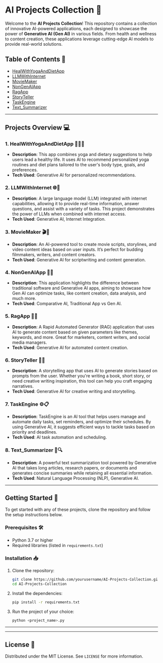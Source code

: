 # AI Projects Collection 🚀

Welcome to the **AI Projects Collection**! This repository contains a collection of innovative AI-powered applications, each designed to showcase the power of **Generative AI (Gen AI)** in various fields. From health and wellness to content creation, these applications leverage cutting-edge AI models to provide real-world solutions.

## Table of Contents 📑

- [HealWithYogaAndDietApp](#healwithyogaanddietapp)
- [LLMWithInternet](#llmwithinternet)
- [MovieMaker](#moviemaker)
- [NonGenAIApp](#nongeniapp)
- [RagApp](#ragapp)
- [StoryTeller](#storyteller)
- [TaskEngine](#taskengine)
- [Text_Summarizer](#text_summarizer)

---

## Projects Overview 💻

### 1. **HealWithYogaAndDietApp 🧘‍♀️🍎**
   - **Description**: This app combines yoga and dietary suggestions to help users lead a healthy life. It uses AI to recommend personalized yoga routines and diet plans tailored to the user's body type, goals, and preferences.
   - **Tech Used**: Generative AI for personalized recommendations.

### 2. **LLMWithInternet 🌐🤖**
   - **Description**: A large language model (LLM) integrated with internet capabilities, allowing it to provide real-time information, answer questions, and assist with a variety of tasks. This project demonstrates the power of LLMs when combined with internet access.
   - **Tech Used**: Generative AI, Internet Integration.

### 3. **MovieMaker 🎬🤩**
   - **Description**: An AI-powered tool to create movie scripts, storylines, and video content ideas based on user inputs. It’s perfect for budding filmmakers, writers, and content creators.
   - **Tech Used**: Generative AI for scriptwriting and content generation.

### 4. **NonGenAIApp 🚫🤖**
   - **Description**: This application highlights the difference between traditional software and Generative AI apps, aiming to showcase how Gen AI can optimize tasks, like content creation, data analysis, and much more.
   - **Tech Used**: Comparative AI, Traditional App vs Gen AI.

### 5. **RagApp 🤯💡**
   - **Description**: A Rapid Automated Generator (RAG) application that uses AI to generate content based on given parameters like themes, keywords, and more. Great for marketers, content writers, and social media managers.
   - **Tech Used**: Generative AI for automated content creation.

### 6. **StoryTeller 📖✨**
   - **Description**: A storytelling app that uses AI to generate stories based on prompts from the user. Whether you're writing a book, short story, or need creative writing inspiration, this tool can help you craft engaging narratives.
   - **Tech Used**: Generative AI for creative writing and storytelling.

### 7. **TaskEngine ⚙️📋**
   - **Description**: TaskEngine is an AI tool that helps users manage and automate daily tasks, set reminders, and optimize their schedules. By using Generative AI, it suggests efficient ways to tackle tasks based on priority and deadlines.
   - **Tech Used**: AI task automation and scheduling.

### 8. **Text_Summarizer 📄🔍**
   - **Description**: A powerful text summarization tool powered by Generative AI that takes long articles, research papers, or documents and generates concise summaries while retaining all essential information.
   - **Tech Used**: Natural Language Processing (NLP), Generative AI.

---

## Getting Started 🚀

To get started with any of these projects, clone the repository and follow the setup instructions below.

### Prerequisites 🛠️
- Python 3.7 or higher
- Required libraries (listed in `requirements.txt`)

### Installation 📥
1. Clone the repository:
    ```bash
    git clone https://github.com/yourusername/AI-Projects-Collection.git
    cd AI-Projects-Collection
    ```

2. Install the dependencies:
    ```bash
    pip install -r requirements.txt
    ```

3. Run the project of your choice:
    ```bash
    python <project_name>.py
    ```

---



---

## License 📄

Distributed under the MIT License. See `LICENSE` for more information.


